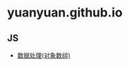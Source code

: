 # yuanyuan.github.io
## JS
+ [数据处理(对象数组)](https://github.com/zyy782/yuanyuan.github.io/blob/main/20210823/zz.md)
